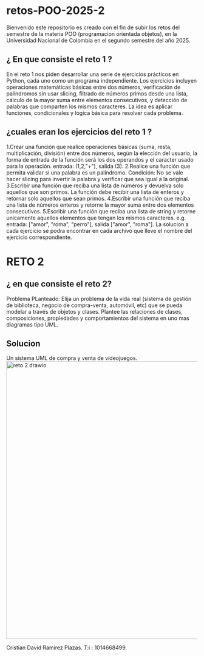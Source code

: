 # retos-POO-2025-2
Bienvenido este repositorio es creado con el fin de subir los retos del semestre de la materia POO (programacion orientada objetos), en la Universidad Nacional de Colombia en el segundo semestre del año 2025.
## ¿ En que consiste el reto 1 ?
En el reto 1 nos piden desarrollar una serie de ejercicios prácticos en Python, cada uno como un programa independiente. Los ejercicios incluyen operaciones matemáticas básicas entre dos números, verificación de palíndromos sin usar slicing, filtrado de números primos desde una lista, cálculo de la mayor suma entre elementos consecutivos, y detección de palabras que comparten los mismos caracteres. La idea es aplicar funciones, condicionales y lógica básica para resolver cada problema.
## ¿cuales eran los ejercicios del reto 1 ?
1.Crear una función que realice operaciones básicas (suma, resta, multiplicación, división) entre dos números, según la elección del usuario, la forma de entrada de la función será los dos operandos y el caracter usado para la operación. entrada: (1,2,"+"), salida (3).
2.Realice una función que permita validar si una palabra es un palíndromo. Condición: No se vale hacer slicing para invertir la palabra y verificar que sea igual a la original.
3.Escribir una función que reciba una lista de números y devuelva solo aquellos que son primos. La función debe recibir una lista de enteros y retornar solo aquellos que sean primos.
4.Escribir una función que reciba una lista de números enteros y retorne la mayor suma entre dos elementos consecutivos.
5.Escribir una función que reciba una lista de string y retorne unicamente aquellos elementos que tengan los mismos caracteres. e.g. entrada: ["amor", "roma", "perro"], salida ["amor", "roma"].
La solucion a cada ejercicio se podra encontrar en cada archivo que lleve el nombre del ejercicio correspondiente.
# RETO 2
## ¿ en que consiste el reto 2?
Problema PLanteado:
Elija un problema de la vida real (sistema de gestión de biblioteca, negocio de compra-venta, automóvil, etc) que se pueda modelar a través de objetos y clases. Plantee las relaciones de clases, composiciones, propiedades y comportamientos del sistema en uno mas diagramas tipo UML.
## Solucion 
Un sistema UML de compra y venta de videojuegos.
<img width="751" height="731" alt="reto 2 drawio" src="https://github.com/user-attachments/assets/53b889a8-cbf0-42af-b265-2b7dd63cf5b2" />


Cristian David Ramirez Plazas.
T:i : 1014668499.
